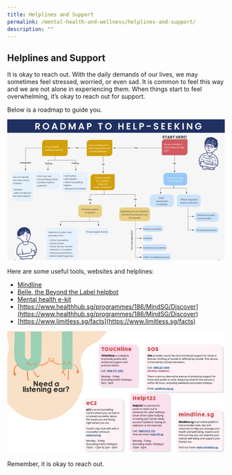 ```yaml
---
title: Helplines and Support
permalink: /mental-health-and-wellness/helplines-and-support/
description: ""
---
```

## Helplines and Support

It is okay to reach out.
With the daily demands of our lives, we may sometimes feel stressed, worried, or even sad. It is common to feel this way and we are not alone in experiencing them. When things start to feel overwhelming, it’s okay to reach out for support.

Below is a roadmap to guide you.

![](/images/Well%20Being%20Guide/Mental%20Health%20and%20Wellness/mental_health_9.png)

Here are some useful tools, websites and helplines:
* [Mindline](https://www.mindline.sg/)
* [Belle, the Beyond the Label helpbot](https://www.ncss.gov.sg/our-initiatives/beyond-the-label/belle-beyond-the-label-helpbot)
* [Mental health e-kit](https://www.xinminsec.moe.edu.sg/files/Counselling/mental%20health%20e-kit%20for%20male%20teens.pdf)
* [https://www.healthhub.sg/programmes/186/MindSG/Discover](https://www.healthhub.sg/programmes/186/MindSG/Discover)
* [https://www.limitless.sg/facts](https://www.limitless.sg/facts)

![](/images/Well%20Being%20Guide/Mental%20Health%20and%20Wellness/mental_health_10.png)

Remember, it is okay to reach out.